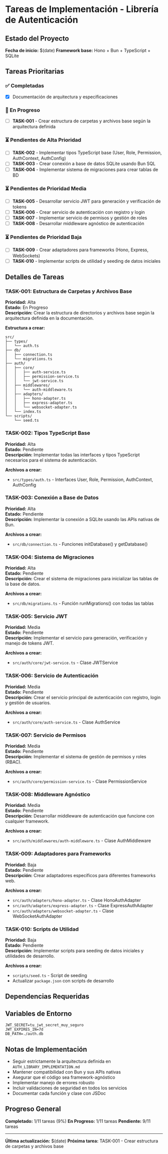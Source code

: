 # Tareas de Implementación - Librería de Autenticación

## Estado del Proyecto

**Fecha de inicio:** $(date)
**Framework base:** Hono + Bun + TypeScript + SQLite

## Tareas Prioritarias

### ✅ Completadas
- [x] Documentación de arquitectura y especificaciones

### 🔄 En Progreso
- [ ] **TASK-001** - Crear estructura de carpetas y archivos base según la arquitectura definida

### ⏳ Pendientes de Alta Prioridad
- [ ] **TASK-002** - Implementar tipos TypeScript base (User, Role, Permission, AuthContext, AuthConfig)
- [ ] **TASK-003** - Crear conexión a base de datos SQLite usando Bun SQL
- [ ] **TASK-004** - Implementar sistema de migraciones para crear tablas de BD

### ⏳ Pendientes de Prioridad Media
- [ ] **TASK-005** - Desarrollar servicio JWT para generación y verificación de tokens
- [ ] **TASK-006** - Crear servicio de autenticación con registro y login
- [ ] **TASK-007** - Implementar servicio de permisos y gestión de roles
- [ ] **TASK-008** - Desarrollar middleware agnóstico de autenticación

### ⏳ Pendientes de Prioridad Baja
- [ ] **TASK-009** - Crear adaptadores para frameworks (Hono, Express, WebSockets)
- [ ] **TASK-010** - Implementar scripts de utilidad y seeding de datos iniciales

## Detalles de Tareas

### TASK-001: Estructura de Carpetas y Archivos Base
**Prioridad:** Alta  
**Estado:** En Progreso  
**Descripción:** Crear la estructura de directorios y archivos base según la arquitectura definida en la documentación.

**Estructura a crear:**
```
src/
├── types/
│   └── auth.ts
├── db/
│   ├── connection.ts
│   └── migrations.ts
├── auth/
│   ├── core/
│   │   ├── auth-service.ts
│   │   ├── permission-service.ts
│   │   └── jwt-service.ts
│   ├── middlewares/
│   │   └── auth-middleware.ts
│   ├── adapters/
│   │   ├── hono-adapter.ts
│   │   ├── express-adapter.ts
│   │   └── websocket-adapter.ts
│   └── index.ts
└── scripts/
    └── seed.ts
```

### TASK-002: Tipos TypeScript Base
**Prioridad:** Alta  
**Estado:** Pendiente  
**Descripción:** Implementar todas las interfaces y tipos TypeScript necesarios para el sistema de autenticación.

**Archivos a crear:**
- `src/types/auth.ts` - Interfaces User, Role, Permission, AuthContext, AuthConfig

### TASK-003: Conexión a Base de Datos
**Prioridad:** Alta  
**Estado:** Pendiente  
**Descripción:** Implementar la conexión a SQLite usando las APIs nativas de Bun.

**Archivos a crear:**
- `src/db/connection.ts` - Funciones initDatabase() y getDatabase()

### TASK-004: Sistema de Migraciones
**Prioridad:** Alta  
**Estado:** Pendiente  
**Descripción:** Crear el sistema de migraciones para inicializar las tablas de la base de datos.

**Archivos a crear:**
- `src/db/migrations.ts` - Función runMigrations() con todas las tablas

### TASK-005: Servicio JWT
**Prioridad:** Media  
**Estado:** Pendiente  
**Descripción:** Implementar el servicio para generación, verificación y manejo de tokens JWT.

**Archivos a crear:**
- `src/auth/core/jwt-service.ts` - Clase JWTService

### TASK-006: Servicio de Autenticación
**Prioridad:** Media  
**Estado:** Pendiente  
**Descripción:** Crear el servicio principal de autenticación con registro, login y gestión de usuarios.

**Archivos a crear:**
- `src/auth/core/auth-service.ts` - Clase AuthService

### TASK-007: Servicio de Permisos
**Prioridad:** Media  
**Estado:** Pendiente  
**Descripción:** Implementar el sistema de gestión de permisos y roles (RBAC).

**Archivos a crear:**
- `src/auth/core/permission-service.ts` - Clase PermissionService

### TASK-008: Middleware Agnóstico
**Prioridad:** Media  
**Estado:** Pendiente  
**Descripción:** Desarrollar middleware de autenticación que funcione con cualquier framework.

**Archivos a crear:**
- `src/auth/middlewares/auth-middleware.ts` - Clase AuthMiddleware

### TASK-009: Adaptadores para Frameworks
**Prioridad:** Baja  
**Estado:** Pendiente  
**Descripción:** Crear adaptadores específicos para diferentes frameworks web.

**Archivos a crear:**
- `src/auth/adapters/hono-adapter.ts` - Clase HonoAuthAdapter
- `src/auth/adapters/express-adapter.ts` - Clase ExpressAuthAdapter
- `src/auth/adapters/websocket-adapter.ts` - Clase WebSocketAuthAdapter

### TASK-010: Scripts de Utilidad
**Prioridad:** Baja  
**Estado:** Pendiente  
**Descripción:** Implementar scripts para seeding de datos iniciales y utilidades de desarrollo.

**Archivos a crear:**
- `scripts/seed.ts` - Script de seeding
- Actualizar `package.json` con scripts de desarrollo

## Dependencias Requeridas

## Variables de Entorno

```env
JWT_SECRET=tu_jwt_secret_muy_seguro
JWT_EXPIRES_IN=7d
DB_PATH=./auth.db
```

## Notas de Implementación

- Seguir estrictamente la arquitectura definida en `AUTH_LIBRARY_IMPLEMENTATION.md`
- Mantener compatibilidad con Bun y sus APIs nativas
- Asegurar que el código sea framework-agnóstico
- Implementar manejo de errores robusto
- Incluir validaciones de seguridad en todos los servicios
- Documentar cada función y clase con JSDoc

## Progreso General

**Completado:** 1/11 tareas (9%)
**En Progreso:** 1/11 tareas
**Pendiente:** 9/11 tareas

---

**Última actualización:** $(date)
**Próxima tarea:** TASK-001 - Crear estructura de carpetas y archivos base